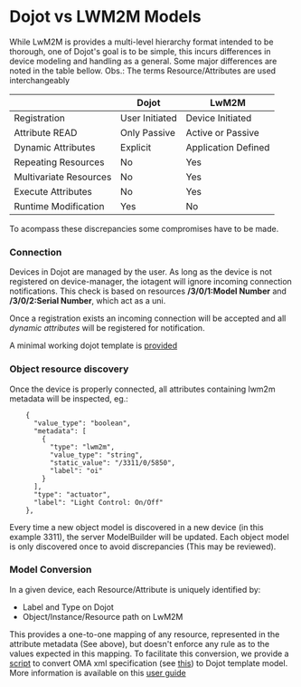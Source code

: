 # Dojot vs LWM2M Models

While LwM2M is provides a multi-level hierarchy format intended to be thorough,
one of Dojot's goal is to be simple, this incurs differences in device modeling
and handling as a general. Some major differences are noted in the table bellow.
Obs.: The terms Resource/Attributes are used interchangeably 

|                        | Dojot          | LwM2M               |
|------------------------|----------------|---------------------|
| Registration           | User Initiated | Device Initiated    |
| Attribute READ         | Only Passive   | Active or Passive   |
| Dynamic Attributes     | Explicit       | Application Defined |
| Repeating Resources    | No             | Yes                 |
| Multivariate Resources | No             | Yes                 |
| Execute Attributes     | No             | Yes                 |
| Runtime Modification   | Yes            | No                  |


To acompass these discrepancies some compromises have to be made.


### Connection
Devices in Dojot are managed by the user. As long as the device is not registered on
device-manager, the iotagent will ignore incoming connection notifications. This check
is based on resources **/3/0/1:Model Number** and **/3/0/2:Serial Number**, which act
as a uni.

Once a registration exists an incoming connection will be accepted and all *dynamic attributes*
will be registered for notification.

A minimal working dojot template is [provided](../client/lwm2m_base.json)

 
### Object resource discovery

Once the device is properly connected, all attributes containing lwm2m metadata will
be inspected, eg.:

        {
          "value_type": "boolean",
          "metadata": [
            {
              "type": "lwm2m",
              "value_type": "string",
              "static_value": "/3311/0/5850",
              "label": "oi"
            }
          ],
          "type": "actuator",
          "label": "Light Control: On/Off"
        },

Every time a new object model is discovered in a new device (in this example 3311),
the server ModelBuilder will be updated. Each object model is only discovered once 
to avoid discrepancies (This may be reviewed).

### Model Conversion

In a given device, each Resource/Attribute is uniquely identified by:

- Label and Type on Dojot
- Object/Instance/Resource path on LwM2M

This provides a one-to-one mapping of any resource, represented in the attribute metadata
(See above), but doesn't enforce any rule as to the values expected in this mapping.
To facilitate this conversion, we provide a [script](../client/oma2template.py) 
to convert OMA xml specification 
(see [this](http://www.openmobilealliance.org/wp/OMNA/LwM2M/LwM2MRegistry.html))
 to Dojot template model. More information is available on this
[user guide](../docs/oma2template_tutorial.md)
